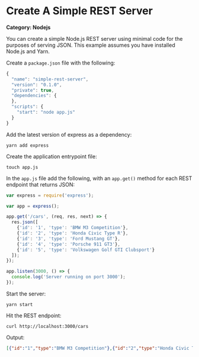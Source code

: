 # Create A Simple REST Server

__Category: Nodejs__

You can create a simple Node.js REST server using minimal code for the purposes of serving JSON. This example assumes you have installed Node.js and Yarn.

Create a `package.json` file with the following:

```javascript
{
  "name": "simple-rest-server",
  "version": "0.1.0",
  "private": true,
  "dependencies": {
  },
  "scripts": {
    "start": "node app.js"
  }
}
```

Add the latest version of express as a dependency:

```shell
yarn add express
```

Create the application entrypoint file:

```shell
touch app.js
```

In the `app.js` file add the following, with an `app.get()` method for each REST endpoint that returns JSON:

```javascript
var express = require('express');

var app = express();

app.get('/cars', (req, res, next) => {
  res.json([
    {'id': '1', 'type': 'BMW M3 Competition'}, 
    {'id': '2', 'type': 'Honda Civic Type R'}, 
    {'id': '3', 'type': 'Ford Mustang GT'}, 
    {'id': '4', 'type': 'Porsche 911 GT3'}, 
    {'id': '5', 'type': 'Volkswagen Golf GTI Clubsport'}
  ]);
});

app.listen(3000, () => {
  console.log('Server running on port 3000');
});
```

Start the server:

```shell
yarn start
```

Hit the REST endpoint:

```shell
curl http://localhost:3000/cars
```

Output:

```json
[{"id":"1","type":"BMW M3 Competition"},{"id":"2","type":"Honda Civic Type R"},{"id":"3","type":"Ford Mustang GT"},{"id":"4","type":"Porsche 911 GT3"},{"id":"5","type":"Volkswagen Golf GTI Clubsport"}]
```
